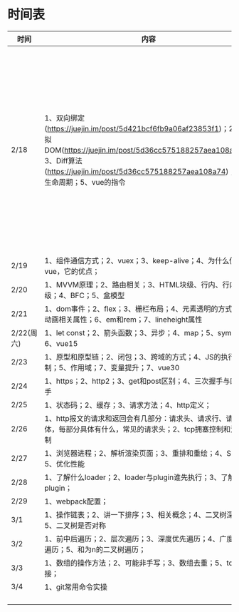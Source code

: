 # 时间表

| 时间       | 内容                                                         | 完成 | 备注                                                         |
| ---------- | ------------------------------------------------------------ | ---- | ------------------------------------------------------------ |
| 2/18       | 1、双向绑定(https://juejin.im/post/5d421bcf6fb9a06af23853f1)；2、虚拟DOM(https://juejin.im/post/5d36cc575188257aea108a74)；3、Diff算法(https://juejin.im/post/5d36cc575188257aea108a74)；4、生命周期；5、vue的指令 | 80%  | v-model本质上是 :value和v-on的结合体，就是绑定他的value,通过v-on触发，从而更新数据 |
| 2/19       | 1、组件通信方式；2、vuex；3、keep-alive；4、为什么使用vue，它的优点； |      |                                                              |
| 2/20       | 1、MVVM原理；2、路由相关；3、HTML块级、行内、行内块级；4、BFC；5、盒模型 |      |                                                              |
| 2/21       | 1、dom事件；2、flex；3、栅栏布局；4、元素透明的方式；5、动画相关属性；6、em和rem；7、lineheight属性 |      |                                                              |
| 2/22(周六) | 1、let const；2、箭头函数；3、异步；4、map；5、symbol；6、vue15 |      |                                                              |
| 2/23       | 1、原型和原型链；2、闭包；3、跨域的方式；4、JS的执行机制；5、作用域；7、变量提升；7、vue30 |      |                                                              |
| 2/24       | 1、https；2、http2；3、get和post区别；4、三次握手与四次挥手  |      |                                                              |
| 2/25       | 1、状态码；2、缓存；3、请求方法；4、http定义；               |      |                                                              |
| 2/26       | 1、http报文的请求和返回会有几部分：请求头、请求行、请求体，每部分具体有什么，常见的请求头；2、tcp拥塞控制和流量控制 |      |                                                              |
| 2/27       | 1、浏览器进程；2、解析渲染页面；3、重排和重绘；4、SEO；5、优化性能 |      |                                                              |
| 2/28       | 1、了解什么loader；2、loader与plugin谁先执行；3、了解什么plugin； |      |                                                              |
| 2/29       | 1、webpack配置；                                             |      |                                                              |
| 3/1        | 1、操作链表；2、讲一下排序；3、相关概念；4、二叉树深度；5、二叉树是否对称 |      |                                                              |
| 3/2        | 1、前中后遍历；2、层次遍历；3、深度优先遍历；4、广度优先遍历；5、和为n的二叉树遍历； |      |                                                              |
| 3/3        | 1、数组的操作方法；2、可能非手写；3、数组去重；5、tcp长连接； |      |                                                              |
| 3/4        | 1、git常用命令实操                                           |      |                                                              |
|            |                                                              |      |                                                              |
|            |                                                              |      |                                                              |
|            |                                                              |      |                                                              |
|            |                                                              |      |                                                              |



